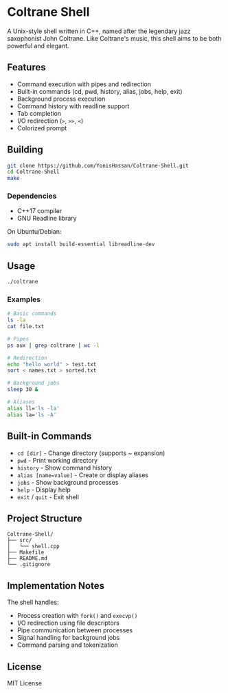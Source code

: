 # Coltrane Shell

A Unix-style shell written in C++, named after the legendary jazz saxophonist John Coltrane. Like Coltrane's music, this shell aims to be both powerful and elegant.

## Features

- Command execution with pipes and redirection
- Built-in commands (cd, pwd, history, alias, jobs, help, exit)
- Background process execution
- Command history with readline support
- Tab completion
- I/O redirection (`>`, `>>`, `<`)
- Colorized prompt

## Building

```bash
git clone https://github.com/YonisHassan/Coltrane-Shell.git
cd Coltrane-Shell
make
```

### Dependencies

- C++17 compiler
- GNU Readline library

On Ubuntu/Debian:
```bash
sudo apt install build-essential libreadline-dev
```

## Usage

```bash
./coltrane
```

### Examples

```bash
# Basic commands
ls -la
cat file.txt

# Pipes
ps aux | grep coltrane | wc -l

# Redirection  
echo "hello world" > test.txt
sort < names.txt > sorted.txt

# Background jobs
sleep 30 &

# Aliases
alias ll='ls -la'
alias la='ls -A'
```

## Built-in Commands

- `cd [dir]` - Change directory (supports ~ expansion)
- `pwd` - Print working directory  
- `history` - Show command history
- `alias [name=value]` - Create or display aliases
- `jobs` - Show background processes
- `help` - Display help
- `exit` / `quit` - Exit shell

## Project Structure

```
Coltrane-Shell/
├── src/
│   └── shell.cpp
├── Makefile
├── README.md
└── .gitignore
```

## Implementation Notes

The shell handles:
- Process creation with `fork()` and `execvp()`
- I/O redirection using file descriptors
- Pipe communication between processes
- Signal handling for background jobs
- Command parsing and tokenization

## License

MIT License